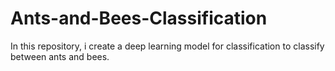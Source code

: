 # Ants-and-Bees-Classification
In this repository, i create a deep learning model for classification to classify between ants and bees.
